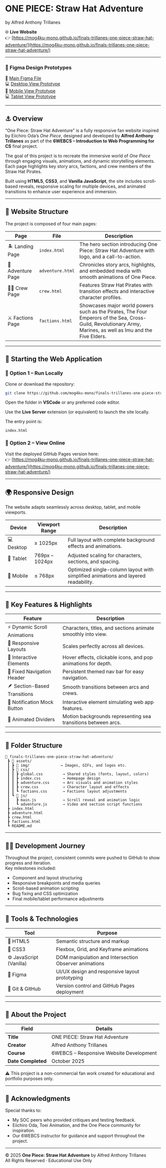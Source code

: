 # ONE PIECE: Straw Hat Adventure
by Alfred Anthony Trillanes  

🌐 **Live Website**  
👉 [https://mog4ku-mono.github.io/finals-trillanes-one-piece-straw-hat-adventure/](https://mog4ku-mono.github.io/finals-trillanes-one-piece-straw-hat-adventure/)  

---

### 🎨 Figma Design Prototypes  
🔗 [Main Figma File](https://www.figma.com/design/wBgdg19JkF8u8K2D1kVp34/Trillanes_One-Piece--Straw-Hat-Adventure?node-id=0-1&t=pWULWrkQrxPFWOmT-1)  
💻 [Desktop View Prototype](https://www.figma.com/proto/wBgdg19JkF8u8K2D1kVp34/Trillanes_One-Piece--Straw-Hat-Adventure?node-id=2-37&p=f&t=feA5Z4DKfpiG4Rhw-1&scaling=scale-down&content-scaling=fixed&page-id=0%3A1&starting-point-node-id=2%3A37&show-proto-sidebar=1)  
📱 [Mobile View Prototype](https://www.figma.com/proto/wBgdg19JkF8u8K2D1kVp34/Trillanes_One-Piece--Straw-Hat-Adventure?node-id=2360-7646&p=f&t=rdlxp7JeF7hbMXeg-1&scaling=scale-down&content-scaling=fixed&page-id=2348%3A5148&starting-point-node-id=2360%3A7646&show-proto-sidebar=1)  
💻 [Tablet View Prototype](https://www.figma.com/proto/wBgdg19JkF8u8K2D1kVp34/Trillanes_One-Piece--Straw-Hat-Adventure?node-id=2263-3437&p=f&t=vwK7OqGQH3PfdXcO-1&scaling=scale-down&content-scaling=fixed&page-id=2263%3A899&starting-point-node-id=2263%3A3437&show-proto-sidebar=1)  

---

## ⚓ Overview
“One Piece: Straw Hat Adventure” is a fully responsive fan website inspired by Eiichiro Oda’s *One Piece*, designed and developed by **Alfred Anthony Trillanes** as part of the **6WEBCS – Introduction to Web Programming for CS** final project.  

The goal of this project is to recreate the immersive world of *One Piece* through engaging visuals, animations, and dynamic storytelling elements. Each page highlights key story arcs, factions, and crew members of the Straw Hat Pirates.  

Built using **HTML5**, **CSS3**, and **Vanilla JavaScript**, the site includes scroll-based reveals, responsive scaling for multiple devices, and animated transitions to enhance user experience and immersion.  

---

## 🧭 Website Structure
The project is composed of four main pages:

| Page | File | Description |
|------|------|-------------|
| 🏝️ Landing Page | `index.html` | The hero section introducing One Piece: Straw Hat Adventure with logo, and a call-to-action. |
| 📖 Adventure Page | `adventure.html` | Chronicles story arcs, highlights, and embedded media with smooth animations of One Piece. |
| 🏴‍☠️ Crew Page | `crew.html` | Features Straw Hat Pirates with transition effects and interactive character profiles. |
| ⚔️ Factions Page | `factions.html` | Showcases major world powers such as the Pirates, The Four Emperors of the Sea, Cross-Guild, Revolutionary Army, Marines, as well as Imu and the Five Elders. |

---

## 🚀 Starting the Web Application

### 🔹 Option 1 – Run Locally
Clone or download the repository:
```bash
git clone https://github.com/mog4ku-mono/finals-trillanes-one-piece-straw-hat-adventure.git
```

Open the folder in **VSCode** or any preferred code editor.  

Use the **Live Server** extension (or equivalent) to launch the site locally.  

The entry point is:
```
index.html
```

### 🔹 Option 2 – View Online
Visit the deployed GitHub Pages version here:  
👉 [https://mog4ku-mono.github.io/finals-trillanes-one-piece-straw-hat-adventure/](https://mog4ku-mono.github.io/finals-trillanes-one-piece-straw-hat-adventure/)  

---

## 🌍 Responsive Design
The website adapts seamlessly across desktop, tablet, and mobile viewports.

| Device | Viewport Range | Description |
|--------|----------------|-------------|
| 💻 Desktop | ≥ 1025px | Full layout with complete background effects and animations. |
| 📱 Tablet | 769px – 1024px | Adjusted scaling for characters, sections, and spacing. |
| 📲 Mobile | ≤ 768px | Optimized single-column layout with simplified animations and layered readability. |

---

## 🎨 Key Features & Highlights

| Feature | Description |
|----------|-------------|
| ⚡ Dynamic Scroll Animations | Characters, titles, and sections animate smoothly into view. |
| 🧩 Responsive Layouts | Scales perfectly across all devices. |
| 💬 Interactive Elements | Hover effects, clickable icons, and pop animations for depth. |
| 🧭 Fixed Navigation Header | Persistent themed nav bar for easy navigation. |
| 🪶 Section-Based Transitions | Smooth transitions between arcs and crews. |
| 🔔 Notification Mock Button | Interactive element simulating web app features. |
| 🌊 Animated Dividers | Motion backgrounds representing sea transitions between arcs. |

---

## 📁 Folder Structure
```
📂 finals-trillanes-one-piece-straw-hat-adventure/
 ┣ 📂 assets/
 ┃ ┣ 📂 img/              → Images, GIFs, and logos etc.
 ┃ ┣ 📂 css/
 ┃ ┃ ┣ global.css         → Shared styles (fonts, layout, colors)
 ┃ ┃ ┣ index.css          → Homepage design
 ┃ ┃ ┣ adventure.css      → Arc visuals and animation styles
 ┃ ┃ ┣ crew.css           → Character layout and effects
 ┃ ┃ ┗ factions.css       → Factions layout adjustments
 ┃ ┗ 📂 js/
 ┃   ┣ main.js            → Scroll reveal and animation logic
 ┃   ┗ adventure.js       → Video and section script functions
 ┣ index.html
 ┣ adventure.html
 ┣ crew.html
 ┣ factions.html
 ┗ README.md
```

---

## 🧑‍💻 Development Journey
Throughout the project, consistent commits were pushed to GitHub to show progress and iteration.  
Key milestones included:

- Component and layout structuring  
- Responsive breakpoints and media queries  
- Scroll-based animation scripting  
- Bug fixing and CSS optimization  
- Final mobile/tablet performance adjustments  

---

## 🧱 Tools & Technologies

| Tool | Purpose |
|------|----------|
| 🧩 HTML5 | Semantic structure and markup |
| 🎨 CSS3 | Flexbox, Grid, and Keyframe animations |
| ⚙️ JavaScript (Vanilla) | DOM manipulation and Intersection Observer animations |
| 🧭 Figma | UI/UX design and responsive layout prototyping |
| 🧰 Git & GitHub | Version control and GitHub Pages deployment |

---

## 📜 About the Project

| Field | Details |
|-------|----------|
| **Title** | ONE PIECE: Straw Hat Adventure |
| **Creator** | Alfred Anthony Trillanes |
| **Course** | 6WEBCS – Responsive Website Development |
| **Date Completed** | October 2025 |

⚠️ This project is a non-commercial fan work created for educational and portfolio purposes only.

---

## 💬 Acknowledgments
Special thanks to:  
- My SOC peers who provided critiques and testing feedback.  
- Eiichiro Oda, Toei Animation, and the One Piece community for inspiration.  
- Our 6WEBCS instructor for guidance and support throughout the project.  

---

© 2025 **One Piece: Straw Hat Adventure** by Alfred Anthony Trillanes  
All Rights Reserved · Educational Use Only

